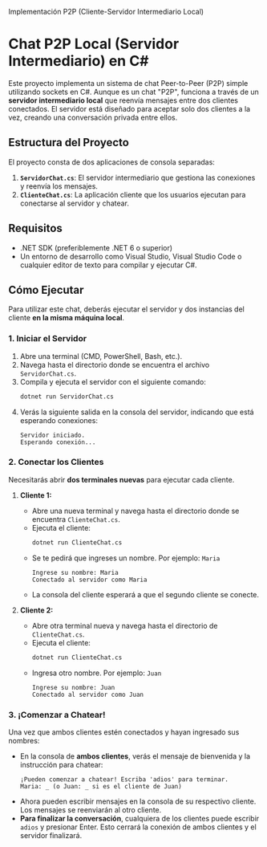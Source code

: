  Implementación P2P (Cliente-Servidor Intermediario Local)

# Chat P2P Local (Servidor Intermediario) en C#

Este proyecto implementa un sistema de chat Peer-to-Peer (P2P) simple utilizando sockets en C#. Aunque es un chat "P2P", funciona a través de un **servidor intermediario local** que reenvía mensajes entre dos clientes conectados. El servidor está diseñado para aceptar solo dos clientes a la vez, creando una conversación privada entre ellos.

## Estructura del Proyecto

El proyecto consta de dos aplicaciones de consola separadas:

1.  **`ServidorChat.cs`**: El servidor intermediario que gestiona las conexiones y reenvía los mensajes.
2.  **`ClienteChat.cs`**: La aplicación cliente que los usuarios ejecutan para conectarse al servidor y chatear.

## Requisitos

* .NET SDK (preferiblemente .NET 6 o superior)
* Un entorno de desarrollo como Visual Studio, Visual Studio Code o cualquier editor de texto para compilar y ejecutar C#.

## Cómo Ejecutar

Para utilizar este chat, deberás ejecutar el servidor y dos instancias del cliente **en la misma máquina local**.

### 1. Iniciar el Servidor

1.  Abre una terminal (CMD, PowerShell, Bash, etc.).
2.  Navega hasta el directorio donde se encuentra el archivo `ServidorChat.cs`.
3.  Compila y ejecuta el servidor con el siguiente comando:
    ```bash
    dotnet run ServidorChat.cs
    ```
4.  Verás la siguiente salida en la consola del servidor, indicando que está esperando conexiones:
    ```
    Servidor iniciado.
    Esperando conexión...
    ```

### 2. Conectar los Clientes

Necesitarás abrir **dos terminales nuevas** para ejecutar cada cliente.

1.  **Cliente 1:**
    * Abre una nueva terminal y navega hasta el directorio donde se encuentra `ClienteChat.cs`.
    * Ejecuta el cliente:
        ```bash
        dotnet run ClienteChat.cs
        ```
    * Se te pedirá que ingreses un nombre. Por ejemplo: `Maria`
        ```
        Ingrese su nombre: Maria
        Conectado al servidor como Maria
        ```
    * La consola del cliente esperará a que el segundo cliente se conecte.

2.  **Cliente 2:**
    * Abre otra terminal nueva y navega hasta el directorio de `ClienteChat.cs`.
    * Ejecuta el cliente:
        ```bash
        dotnet run ClienteChat.cs
        ```
    * Ingresa otro nombre. Por ejemplo: `Juan`
        ```
        Ingrese su nombre: Juan
        Conectado al servidor como Juan
        ```

### 3. ¡Comenzar a Chatear!

Una vez que ambos clientes estén conectados y hayan ingresado sus nombres:

* En la consola de **ambos clientes**, verás el mensaje de bienvenida y la instrucción para chatear:
    ```
    ¡Pueden comenzar a chatear! Escriba 'adios' para terminar.
    Maria: _ (o Juan: _ si es el cliente de Juan)
    ```
* Ahora pueden escribir mensajes en la consola de su respectivo cliente. Los mensajes se reenviarán al otro cliente.
* **Para finalizar la conversación**, cualquiera de los clientes puede escribir `adios` y presionar Enter. Esto cerrará la conexión de ambos clientes y el servidor finalizará.



